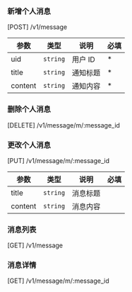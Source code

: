 ### 新增个人消息

[POST] /v1/message

| 参数    | 类型     | 说明     | 必填 |
| ------- | -------- | -------- | ---- |
| uid     | `string` | 用户 ID  | \*   |
| title   | `string` | 通知标题 | \*   |
| content | `string` | 通知内容 | \*   |

### 删除个人消息

[DELETE] /v1/message/m/:message_id

### 更改个人消息

[PUT] /v1/message/m/:message_id

| 参数    | 类型     | 说明     | 必填 |
| ------- | -------- | -------- | ---- |
| title   | `string` | 消息标题 |      |
| content | `string` | 消息内容 |      |

### 消息列表

[GET] /v1/message

### 消息详情

[GET] /v1/message/m/:message_id